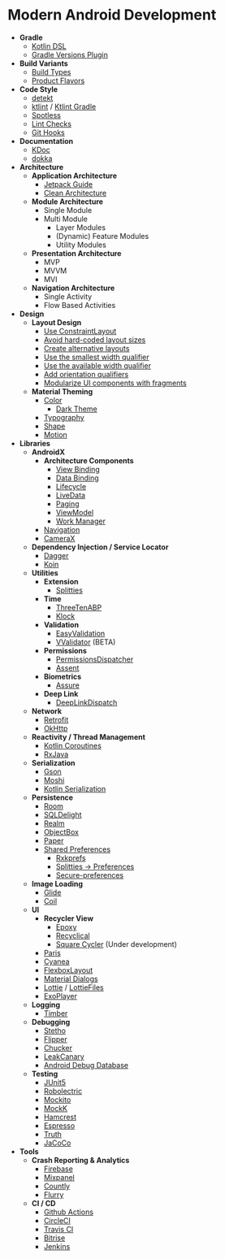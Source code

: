 # Modern Android Development

- **Gradle**
    - [Kotlin DSL](https://docs.gradle.org/current/userguide/kotlin_dsl.html)
    - [Gradle Versions Plugin](https://github.com/ben-manes/gradle-versions-plugin)
- **Build Variants**
    - [Build Types](https://developer.android.com/studio/build/build-variants#product-flavors)
    - [Product Flavors](https://developer.android.com/studio/build/build-variants#product-flavors)
- **Code Style**
    - [detekt](https://github.com/detekt/detekt)
    - [ktlint](https://github.com/pinterest/ktlint) / [Ktlint Gradle](https://github.com/JLLeitschuh/ktlint-gradle)
    - [Spotless](https://github.com/diffplug/spotless)
    - [Lint Checks](https://developer.android.com/studio/write/lint)
    - [Git Hooks](https://githooks.com/)
- **Documentation**
    - [KDoc](https://kotlinlang.org/docs/reference/kotlin-doc.html)
    - [dokka](https://github.com/Kotlin/dokka)
- **Architecture**
    - **Application Architecture**
        - [Jetpack Guide](https://developer.android.com/jetpack/docs/guide)
        - [Clean Architecture](https://blog.cleancoder.com/uncle-bob/2012/08/13/the-clean-architecture.html)
    - **Module Architecture**
        - Single Module
        - Multi Module
            - Layer Modules
            - (Dynamic) Feature Modules
            - Utility Modules
    - **Presentation Architecture**
        - MVP
        - MVVM
        - MVI
    - **Navigation Architecture**
        - Single Activity
        - Flow Based Activities
- **Design**
    - **Layout Design**
        - [Use ConstraintLayout](https://developer.android.com/training/multiscreen/screensizes#ConstraintLayout)
        - [Avoid hard-coded layout sizes](https://developer.android.com/training/multiscreen/screensizes#TaskUseWrapMatchPar)
        - [Create alternative layouts](https://developer.android.com/training/multiscreen/screensizes#alternative-layouts)
        - [Use the smallest width qualifier](https://developer.android.com/training/multiscreen/screensizes#TaskUseSWQuali)
        - [Use the available width qualifier](https://developer.android.com/training/multiscreen/screensizes#available-width)
        - [Add orientation qualifiers](https://developer.android.com/training/multiscreen/screensizes#TaskUseOriQuali)
        - [Modularize UI components with fragments](https://developer.android.com/training/multiscreen/screensizes#fragments)
    - **Material Theming**
        - [Color](https://material.io/design/color/)
            - [Dark Theme](https://material.io/design/color/dark-theme.html)
        - [Typography](https://material.io/design/typography/)
        - [Shape](https://material.io/design/shape/)
        - [Motion](https://material.io/design/motion/)
- **Libraries**
    - **AndroidX**
        - **Architecture Components**
            - [View Binding](https://developer.android.com/topic/libraries/view-binding)
            - [Data Binding](https://developer.android.com/topic/libraries/data-binding)
            - [Lifecycle](https://developer.android.com/topic/libraries/architecture/lifecycle)
            - [LiveData](https://developer.android.com/topic/libraries/architecture/livedata)
            - [Paging](https://developer.android.com/topic/libraries/architecture/paging)
            - [ViewModel](https://developer.android.com/topic/libraries/architecture/viewmodel)
            - [Work Manager](https://developer.android.com/topic/libraries/architecture/workmanager)
        - [Navigation](https://developer.android.com/guide/navigation)
        - [CameraX](https://developer.android.com/training/camerax)
    - **Dependency Injection / Service Locator**
        - [Dagger](https://github.com/google/dagger)
        - [Koin](https://github.com/InsertKoinIO/koin)
    - **Utilities**
        - **Extension**
            - [Splitties](https://github.com/LouisCAD/Splitties)
        - **Time**
            - [ThreeTenABP](https://github.com/JakeWharton/ThreeTenABP)
            - [Klock](https://github.com/korlibs/klock)
        - **Validation**
            - [EasyValidation](https://github.com/wajahatkarim3/EasyValidation)
            - [VValidator](https://github.com/afollestad/vvalidator) (BETA)
        - **Permissions**
            - [PermissionsDispatcher](https://github.com/permissions-dispatcher/PermissionsDispatcher)
            - [Assent](https://github.com/afollestad/assent)
        - **Biometrics**
            - [Assure](https://github.com/afollestad/assure)
        - **Deep Link**
            - [DeepLinkDispatch](https://github.com/airbnb/DeepLinkDispatch)
    - **Network**
        - [Retrofit](https://github.com/square/retrofit)
        - [OkHttp](https://github.com/square/okhttp)
    - **Reactivity / Thread Management**
        - [Kotlin Coroutines](https://github.com/Kotlin/kotlinx.coroutines)
        - [RxJava](https://github.com/ReactiveX/RxJava)
    - **Serialization**
        - [Gson](https://github.com/google/gson)
        - [Moshi](https://github.com/square/moshi)
        - [Kotlin Serialization](https://github.com/Kotlin/kotlinx.serialization)
    - **Persistence**
        - [Room](https://developer.android.com/topic/libraries/architecture/room)
        - [SQLDelight](https://github.com/cashapp/sqldelight)
        - [Realm](https://github.com/realm/realm-java)
        - [ObjectBox](https://objectbox.io/)
        - [Paper](https://github.com/pilgr/Paper)
        - [Shared Preferences](https://developer.android.com/training/data-storage/shared-preferences)
            - [Rxkprefs](https://github.com/afollestad/rxkprefs)
            - [Splitties → Preferences](https://github.com/LouisCAD/Splitties/tree/master/modules/preferences)
            - [Secure-preferences](https://github.com/scottyab/secure-preferences)
    - **Image Loading**
        - [Glide](https://github.com/bumptech/glide)
        - [Coil](https://github.com/coil-kt/coil)
    - **UI**
        - **Recycler View**
            - [Epoxy](https://github.com/airbnb/epoxy)
            - [Recyclical](https://github.com/afollestad/recyclical)
            - [Square Cycler](https://github.com/square/cycler) (Under development)
        - [Paris](https://github.com/airbnb/paris)
        - [Cyanea](https://github.com/jaredrummler/Cyanea)
        - [FlexboxLayout](https://github.com/google/flexbox-layout)
        - [Material Dialogs](https://github.com/afollestad/material-dialogs)
        - [Lottie](https://github.com/airbnb/lottie-android) / [LottieFiles](https://lottiefiles.com/)
        - [ExoPlayer](https://github.com/google/ExoPlayer)
    - **Logging**
        - [Timber](https://github.com/JakeWharton/timber)
    - **Debugging**
        - [Stetho](https://github.com/facebook/stetho)
        - [Flipper](https://github.com/facebook/flipper)
        - [Chucker](https://github.com/ChuckerTeam/chucker)
        - [LeakCanary](https://github.com/square/leakcanary)
        - [Android Debug Database](https://github.com/amitshekhariitbhu/Android-Debug-Database)
    - **Testing**
        - [JUnit5](https://github.com/junit-team/junit5)
        - [Robolectric](https://github.com/robolectric/robolectric)
        - [Mockito](https://github.com/mockito/mockito)
        - [MockK](https://github.com/mockk/mockk)
        - [Hamcrest](https://github.com/hamcrest/JavaHamcrest)
        - [Espresso](https://developer.android.com/training/testing/espresso)
        - [Truth](https://github.com/google/truth)
        - [JaCoCo](https://github.com/jacoco/jacoco)
- **Tools**
    - **Crash Reporting & Analytics**
        - [Firebase](https://firebase.google.com/)
        - [Mixpanel](https://mixpanel.com/)
        - [Countly](https://count.ly/)
        - [Flurry](https://www.flurry.com/)
    - **CI / CD**
        - [Github Actions](https://github.com/features/actions)
        - [CircleCI](https://circleci.com/)
        - [Travis CI](https://travis-ci.org/)
        - [Bitrise](https://www.bitrise.io/)
        - [Jenkins](https://www.jenkins.io/)
